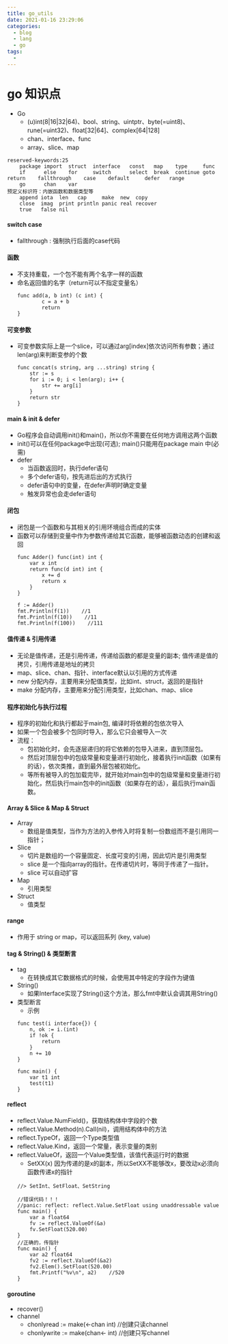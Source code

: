 ```yaml
---
title: go_utils
date: 2021-01-16 23:29:06
categories:
  - blog
  - lang
  - go
tags:
  - 
---
```

# go 知识点

- Go
    + (u)int(8|16|32|64)、bool、string、uintptr、byte(=uint8)、rune(=uint32)、float[32|64]、complex[64|128]
    + chan、interface、func
    + array、slice、map
```
reserved-keywords:25
    package import	struct  interface   const	map    type     func	
    if	    else	for	    switch	    select	break  continue	goto    return    fallthrough    case    default     defer   range
    go	    chan	var
预定义标识符：内嵌函数和数据类型等
    append iota  len   cap     make  new  copy
    close  imag  print println panic real recover
    true   false nil
```

#### switch case
- fallthrough : 强制执行后面的case代码

#### 函数
- 不支持重载，一个包不能有两个名字一样的函数
- 命名返回值的名字（return可以不指定变量名）
    ```
    func add(a, b int) (c int) {
            c = a + b
            return
    }
    ```

#### 可变参数
- 可变参数实际上是一个slice，可以通过arg[index]依次访问所有参数；通过len(arg)来判断变参的个数
    ```
    func concat(s string, arg ...string) string {
        str := s
        for i := 0; i < len(arg); i++ {
            str += arg[i]
        }
        return str
    }
    ```
    
#### main & init & defer
- Go程序会自动调用init()和main()，所以你不需要在任何地方调用这两个函数
- init()可以在任何package中出现(可选); main()只能用在package main 中(必需)
- defer
    +  当函数返回时，执行defer语句
    +  多个defer语句，按先进后出的方式执行
    +  defer语句中的变量，在defer声明时确定变量
    +  触发异常也会走defer语句

#### 闭包
- 闭包是一个函数和与其相关的引用环境组合而成的实体
- 函数可以存储到变量中作为参数传递给其它函数，能够被函数动态的创建和返回
    ```
    func Adder() func(int) int {
        var x int
        return func(d int) int {
            x += d
            return x
        }
    }
    
    f := Adder()
    fmt.Println(f(1))    //1
    fmt.Println(f(10))    //11
    fmt.Println(f(100))    //111
    ```
    
#### 值传递 & 引用传递
- 无论是值传递，还是引用传递，传递给函数的都是变量的副本; 值传递是值的拷贝，引用传递是地址的拷贝
- map、slice、chan、指针、interface默认以引用的方式传递
- new 分配内存，主要用来分配值类型，比如int、struct，返回的是指针
- make 分配内存，主要用来分配引用类型，比如chan、map、slice

#### 程序初始化与执行过程
- 程序的初始化和执行都起于main包, 编译时将依赖的包依次导入
- 如果一个包会被多个包同时导入，那么它只会被导入一次
- 流程：
    + 包初始化时，会先逐层递归的将它依赖的包导入进来，直到顶层包。
    + 然后对顶层包中的包级常量和变量进行初始化，接着执行init函数（如果有的话），依次类推，直到最外层包被初始化。
    + 等所有被导入的包加载完毕，就开始对main包中的包级常量和变量进行初始化，然后执行main包中的init函数（如果存在的话），最后执行main函数。
    

#### Array & Slice & Map & Struct
- Array
    + 数组是值类型，当作为方法的入参传入时将复制一份数组而不是引用同一指针；
- Slice
    + 切片是数组的一个容量固定、长度可变的引用，因此切片是引用类型
    + slice 是一个指向array的指针。在传递切片时，等同于传递了一指针。
    + slice 可以自动扩容
- Map
    + 引用类型
- Struct 
    + 值类型

#### range
- 作用于 string or map，可以返回系列 (key, value)

#### tag & String() & 类型断言
- tag
    + 在转换成其它数据格式的时候，会使用其中特定的字段作为键值
- String()
    + 如果Interface实现了String()这个方法，那么fmt中默认会调其用String()
- 类型断言
    + 示例
    ```
    func test(i interface{}) {
        n, ok := i.(int)
        if !ok {
            return
        }
        n += 10
    }
    
    func main() {
        var t1 int
        test(t1)
    }
    ```
    
#### reflect
- reflect.Value.NumField()，获取结构体中字段的个数
- reflect.Value.Method(n).Call(nil)，调用结构体中的方法
- reflect.TypeOf，返回一个Type类型值
- reflect.Value.Kind，返回一个常量，表示变量的类别
- reflect.ValueOf，返回一个Value类型值，该值代表运行时的数据
    + SetXX(x) 因为传递的是x的副本，所以SetXX不能够改x，要改动x必须向函数传递x的指针 
    ```
    //> SetInt、SetFloat、SetString

    //错误代码！！！
    //panic: reflect: reflect.Value.SetFloat using unaddressable value
    func main() {
        var a float64
        fv := reflect.ValueOf(&a)
        fv.SetFloat(520.00)
    }
    //正确的，传指针
    func main() {
        var a2 float64
        fv2 := reflect.ValueOf(&a2)
        fv2.Elem().SetFloat(520.00)
        fmt.Printf("%v\n", a2)    //520
    }
    ```

#### goroutine
- recover()
- channel
    + chonlyread := make(<-chan int) //创建只读channel 
    + chonlywrite := make(chan<- int) //创建只写channel    

